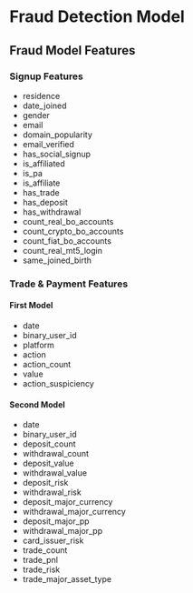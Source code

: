 # Fraud Detection Model
## Fraud Model Features
### Signup Features
- residence
- date_joined
- gender
- email
- domain_popularity
- email_verified
- has_social_signup
- is_affiliated
- is_pa
- is_affiliate
- has_trade
- has_deposit
- has_withdrawal
- count_real_bo_accounts
- count_crypto_bo_accounts
- count_fiat_bo_accounts
- count_real_mt5_login
- same_joined_birth

### Trade & Payment Features
#### First Model
- date
- binary_user_id
- platform
- action
- action_count
- value
- action_suspiciency
#### Second Model
- date
- binary_user_id
- deposit_count
- withdrawal_count
- deposit_value
- withdrawal_value
- deposit_risk
- withdrawal_risk
- deposit_major_currency
- withdrawal_major_currency
- deposit_major_pp
- withdrawal_major_pp
- card_issuer_risk
- trade_count
- trade_pnl
- trade_risk
- trade_major_asset_type